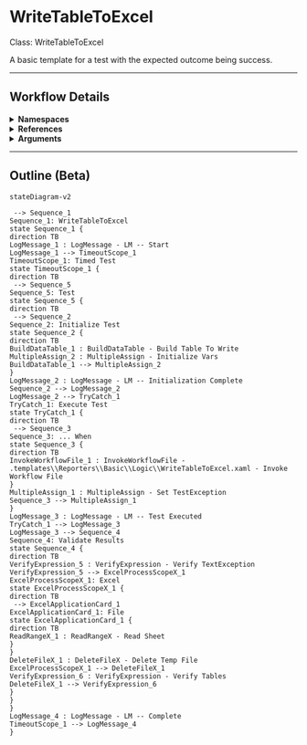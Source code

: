# WriteTableToExcel
Class: WriteTableToExcel

A basic template for a test with the expected outcome being success.

<hr />

## Workflow Details
<details>
    <summary>
    <b>Namespaces</b>
    </summary>

    - System.Activities
- System.Activities.Statements
- System.Activities.Expressions
- System.Activities.Validation
- System.Activities.XamlIntegration
- Microsoft.VisualBasic
- Microsoft.VisualBasic.Activities
- System
- System.Collections
- System.Collections.Generic
- System.Data
- System.Diagnostics
- System.Drawing
- System.IO
- System.Linq
- System.Net.Mail
- System.Xml
- System.Text
- System.Xml.Linq
- UiPath.Core
- UiPath.Core.Activities
- System.Windows.Markup
- System.Collections.ObjectModel
- System.Runtime.Serialization
- System.Reflection
- System.Linq.Expressions
- UiPath.Testing.Activities
- UiPath.Shared.Activities
- GlobalVariablesNamespace
- GlobalConstantsNamespace
- System.Activities.Runtime.Collections
- System.ComponentModel
- System.Xml.Serialization
- UiPath.Excel
- UiPath.Excel.Activities.Business
- UiPath.Excel.Model


</details>
<details>
    <summary>
    <b>References</b>
    </summary>

    - Microsoft.CSharp
- Microsoft.VisualBasic
- mscorlib
- NPOI
- PresentationCore
- PresentationFramework
- System
- System.Activities
- System.ComponentModel
- System.ComponentModel.TypeConverter
- System.Configuration.ConfigurationManager
- System.Console
- System.Core
- System.Data
- System.Drawing
- System.Linq
- System.Linq.Expressions
- System.Memory
- System.Memory.Data
- System.ObjectModel
- System.Private.CoreLib
- System.Private.DataContractSerialization
- System.Private.ServiceModel
- System.Private.Uri
- System.Reflection.DispatchProxy
- System.Reflection.Metadata
- System.Reflection.TypeExtensions
- System.Runtime.Serialization
- System.Runtime.Serialization.Formatters
- System.Runtime.Serialization.Primitives
- System.Security.Permissions
- System.ServiceModel
- System.ServiceModel.Activities
- System.Xaml
- System.Xml
- System.Xml.Linq
- UiPath.Excel
- UiPath.Excel.Activities
- UiPath.Mail.Activities
- UiPath.Studio.Constants
- UiPath.System.Activities
- UiPath.Testing.Activities
- UiPath.Workflow
- WindowsBase
- System.ComponentModel.EventBasedAsync
- Microsoft.Win32.Primitives
- System.ComponentModel.Primitives
- System.Private.Xml
- UiPath.System.Activities.Design
- UiPath.System.Activities.ViewModels
- System.Data.SqlClient
- System.Data.Common
- System.IO.FileSystem.Watcher
- System.IO.Packaging
- System.IO.FileSystem.AccessControl
- System.IO.FileSystem.DriveInfo
- UiPath.Excel.Activities.Design


</details>
<details>
    <summary>
    <b>Arguments</b>
    </summary>

    <table><tr><th>Name</th><th>Direction</th><th>Type</th><th>Description</th></tr></table>
    
</details>

<hr />

## Outline (Beta)

```mermaid
stateDiagram-v2

 --> Sequence_1
Sequence_1: WriteTableToExcel
state Sequence_1 {
direction TB
LogMessage_1 : LogMessage - LM -- Start
LogMessage_1 --> TimeoutScope_1
TimeoutScope_1: Timed Test
state TimeoutScope_1 {
direction TB
 --> Sequence_5
Sequence_5: Test
state Sequence_5 {
direction TB
 --> Sequence_2
Sequence_2: Initialize Test
state Sequence_2 {
direction TB
BuildDataTable_1 : BuildDataTable - Build Table To Write
MultipleAssign_2 : MultipleAssign - Initialize Vars
BuildDataTable_1 --> MultipleAssign_2
}
LogMessage_2 : LogMessage - LM -- Initialization Complete
Sequence_2 --> LogMessage_2
LogMessage_2 --> TryCatch_1
TryCatch_1: Execute Test
state TryCatch_1 {
direction TB
 --> Sequence_3
Sequence_3: ... When
state Sequence_3 {
direction TB
InvokeWorkflowFile_1 : InvokeWorkflowFile - .templates\\Reporters\\Basic\\Logic\\WriteTableToExcel.xaml - Invoke Workflow File
}
MultipleAssign_1 : MultipleAssign - Set TestException
Sequence_3 --> MultipleAssign_1
}
LogMessage_3 : LogMessage - LM -- Test Executed
TryCatch_1 --> LogMessage_3
LogMessage_3 --> Sequence_4
Sequence_4: Validate Results
state Sequence_4 {
direction TB
VerifyExpression_5 : VerifyExpression - Verify TextException
VerifyExpression_5 --> ExcelProcessScopeX_1
ExcelProcessScopeX_1: Excel
state ExcelProcessScopeX_1 {
direction TB
 --> ExcelApplicationCard_1
ExcelApplicationCard_1: File
state ExcelApplicationCard_1 {
direction TB
ReadRangeX_1 : ReadRangeX - Read Sheet
}
}
DeleteFileX_1 : DeleteFileX - Delete Temp File
ExcelProcessScopeX_1 --> DeleteFileX_1
VerifyExpression_6 : VerifyExpression - Verify Tables
DeleteFileX_1 --> VerifyExpression_6
}
}
}
LogMessage_4 : LogMessage - LM -- Complete
TimeoutScope_1 --> LogMessage_4
}
```